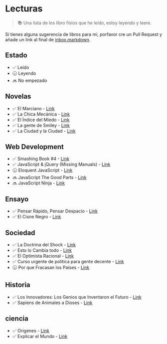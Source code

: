 # Lecturas

> :books: Una lista de los libro físios que he leído, estoy leyendo y leere.

Si tienes alguna sugerencia de libros para mi, porfavor cre un Pull Request y añade un link al final de [inbox.markdown](https://github.com/BalbuenaJuan/Books/blob/master/inbox.markdown).

## Estado

- :white_check_mark: Leído
- :clock630: Leyendo
- :soon: No empezado

## Novelas

- :white_check_mark: El Marciano - [Link](https://www.amazon.es/Marciano-El-Andy-Weir/dp/6074808295/ref=tmm_pap_swatch_0?_encoding=UTF8&qid=1459770845&sr=8-1)
- :white_check_mark: La Chica Mecánica - [Link](https://www.amazon.es/chica-mec%C3%A1nica-BEST-SELLER/dp/849989528X/ref=sr_1_1?ie=UTF8&qid=1459770882&sr=8-1&keywords=La+Chica+Mec%C3%A1nica)
- :white_check_mark: El Índice del Miedo - [Link](https://www.amazon.es/ndice-Del-Miedo-NOVELA-INTRIGA/dp/8425348498/ref=tmm_hrd_swatch_0?_encoding=UTF8&qid=1459770912&sr=8-1)
- :white_check_mark: La gente de Smiley - [Link](https://www.amazon.es/gente-Smiley-Agente-ebook/dp/B006FHKY8A/ref=tmm_kin_swatch_0?_encoding=UTF8&qid=1459770942&sr=8-1)
- :white_check_mark: La Ciudad y la Ciudad - [Link](https://www.amazon.es/ciudad-Solaris-ficci-n/dp/8498007682/ref=tmm_pap_swatch_0?_encoding=UTF8&qid=1459770973&sr=8-1)

## Web Development

- :white_check_mark: Smashing Book #4 - [Link](https://shop.smashingmagazine.com/products/smashing-book-4-ebooks)
- :white_check_mark: JavaScript & jQuery (Missing Manuals) - [Link](https://www.amazon.es/JavaScript-jQuery-David-Sawyer-McFarland/dp/1491947071/ref=sr_1_1_twi_pap_1?ie=UTF8&qid=1459771041&sr=8-1&keywords=JavaScript+%26+jQuery+%28Missing+Manuals%29)
- :clock630: Eloquent JavaScript - [Link](https://www.amazon.es/Eloquent-JavaScript-Modern-Introduction-Programming/dp/1593275846/ref=sr_1_1_twi_pap_1?ie=UTF8&qid=1459771072&sr=8-1&keywords=Eloquent+JavaScript)
- :soon: JavaScript The Good Parts - [Link](https://www.amazon.es/JavaScript-Parts-Working-Shallow-Grain/dp/0596517742/ref=sr_1_1_twi_pap_1?ie=UTF8&qid=1459771099&sr=8-1&keywords=JavaScript+The+Good+Parts)
- :soon: JavaScript Ninja - [Link](https://www.amazon.es/JavaScript-Ninja-Anaya-Multimedia-Manning/dp/8441533970/ref=sr_1_2?ie=UTF8&qid=1459771126&sr=8-2&keywords=javascript+ninja)

## Ensayo

- :white_check_mark: Pensar Rápido, Pensar Despacio - [Link](https://www.amazon.es/Pensar-r-pido-pensar-despacio-DEBATE/dp/8483068613/ref=tmm_hrd_swatch_0?_encoding=UTF8&qid=1459771206&sr=8-1)
- :white_check_mark: El Cisne Negro - [Link](https://www.amazon.es/cisne-negro-improbable-Divulgaci%C3%B3n-Actualidad/dp/8408008544/ref=sr_1_1_twi_per_1?ie=UTF8&qid=1459771232&sr=8-1&keywords=El+Cisne+Negro)

## Sociedad

- :white_check_mark: La Doctrina del Shock - [Link](https://www.amazon.es/doctrina-del-shock-capitalismo-Divulgaci%C3%B3n/dp/8408006738/ref=sr_1_1?ie=UTF8&qid=1459771279&sr=8-1&keywords=La+Doctrina+del+Shock)
- :white_check_mark: Esto lo Cambia todo - [Link](https://www.amazon.es/Esto-Cambia-Todo-Estado-Sociedad/dp/8449331021/ref=sr_1_1_twi_per_1?ie=UTF8&qid=1459771301&sr=8-1&keywords=Esto+lo+Cambia+todo)
- :white_check_mark: El Optimista Racional - [Link](https://www.amazon.es/El-optimista-racional-capacidad-PENSAMIENTO/dp/8430608109/ref=sr_1_1?ie=UTF8&qid=1459771325&sr=8-1&keywords=El+Optimista+Racional)
- :white_check_mark: Curso urgente de politica para gente decente - [Link](http://www.amazon.com/Curso-urgente-tica-gente-decente/dp/8432220817/ref=tmm_pap_swatch_0?_encoding=UTF8&qid=1459159656&sr=1-1)
- :clock630: Por que Fracasan los Países - [Link](https://www.amazon.es/Por-Qu%C3%A9-Fracasan-Pa%C3%ADses-Divulgaci%C3%B3n/dp/8423418901/ref=sr_1_1?ie=UTF8&qid=1459771356&sr=8-1&keywords=Por+que+Fracasan+los+Pa%C3%ADses)

## Historia
- :white_check_mark: Los Innovadores: Los Genios que Inventaron el Futuro - [Link](https://www.amazon.es/Innovadores-Los-Genios-Inventaron-Futuro/dp/1101873280/ref=sr_1_fkmr0_1?ie=UTF8&qid=1459771384&sr=8-1-fkmr0&keywords=Los+Innovadores%3A+Como+un+Grupo+de+Hackers%2C+Genios%2C+y+Geeks+Crearon+la+Revolucion+Digital)
- :white_check_mark: Sapiens de Animales a Dioses - [Link](https://www.amazon.es/Animales-Dioses-Sapiens-DEBATE/dp/8499926223/ref=tmm_hrd_swatch_0?_encoding=UTF8&qid=1459771412&sr=8-1)

## ciencia

- :white_check_mark: Origenes - [Link](https://www.amazon.es/Or%C3%ADgenes-Contextos-Neil-deGrasse-Tyson/dp/8449330726/ref=sr_1_3_twi_per_1?ie=UTF8&qid=1459771444&sr=8-3&keywords=Origenes)
- :white_check_mark: Explicar el Mundo - [Link](https://www.amazon.es/Explicar-Mundo-PENSAMIENTO-WEINBERG-STEVEN/dp/8430617248/ref=sr_1_1?ie=UTF8&qid=1459771470&sr=8-1&keywords=Explicar+el+Mundo)
